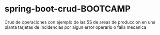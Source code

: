 # spring-boot-crud-BOOTCAMP
Crud de operaciones con ejemplo de las 5S de areas de produccion en una planta tarjetas de incidencias por algun error operario o falla mecanica
